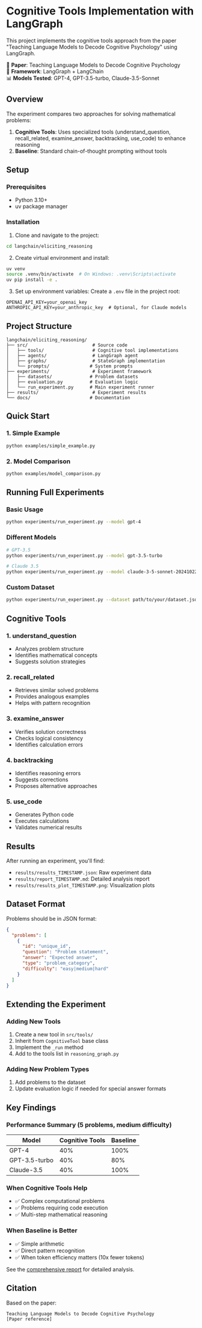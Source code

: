 # Cognitive Tools Implementation with LangGraph

This project implements the cognitive tools approach from the paper "Teaching Language Models to Decode Cognitive Psychology" using LangGraph.

📄 **Paper**: Teaching Language Models to Decode Cognitive Psychology  
🔧 **Framework**: LangGraph + LangChain  
📊 **Models Tested**: GPT-4, GPT-3.5-turbo, Claude-3.5-Sonnet

## Overview

The experiment compares two approaches for solving mathematical problems:
1. **Cognitive Tools**: Uses specialized tools (understand_question, recall_related, examine_answer, backtracking, use_code) to enhance reasoning
2. **Baseline**: Standard chain-of-thought prompting without tools

## Setup

### Prerequisites
- Python 3.10+
- uv package manager

### Installation

1. Clone and navigate to the project:
```bash
cd langchain/eliciting_reasoning
```

2. Create virtual environment and install:
```bash
uv venv
source .venv/bin/activate  # On Windows: .venv\Scripts\activate
uv pip install -e .
```

3. Set up environment variables:
Create a `.env` file in the project root:
```
OPENAI_API_KEY=your_openai_key
ANTHROPIC_API_KEY=your_anthropic_key  # Optional, for Claude models
```

## Project Structure

```
langchain/eliciting_reasoning/
├── src/                        # Source code
│   ├── tools/                  # Cognitive tool implementations
│   ├── agents/                 # LangGraph agent
│   ├── graphs/                 # StateGraph implementation
│   └── prompts/               # System prompts
├── experiments/                # Experiment framework
│   ├── datasets/              # Problem datasets
│   ├── evaluation.py          # Evaluation logic
│   └── run_experiment.py      # Main experiment runner
├── results/                    # Experiment results
└── docs/                      # Documentation
```

## Quick Start

### 1. Simple Example
```bash
python examples/simple_example.py
```

### 2. Model Comparison
```bash
python examples/model_comparison.py
```

## Running Full Experiments

### Basic Usage
```bash
python experiments/run_experiment.py --model gpt-4
```

### Different Models
```bash
# GPT-3.5
python experiments/run_experiment.py --model gpt-3.5-turbo

# Claude 3.5
python experiments/run_experiment.py --model claude-3-5-sonnet-20241022
```

### Custom Dataset

```bash
python experiments/run_experiment.py --dataset path/to/your/dataset.json
```

## Cognitive Tools

### 1. understand_question
- Analyzes problem structure
- Identifies mathematical concepts
- Suggests solution strategies

### 2. recall_related
- Retrieves similar solved problems
- Provides analogous examples
- Helps with pattern recognition

### 3. examine_answer
- Verifies solution correctness
- Checks logical consistency
- Identifies calculation errors

### 4. backtracking
- Identifies reasoning errors
- Suggests corrections
- Proposes alternative approaches

### 5. use_code
- Generates Python code
- Executes calculations
- Validates numerical results

## Results

After running an experiment, you'll find:
- `results/results_TIMESTAMP.json`: Raw experiment data
- `results/report_TIMESTAMP.md`: Detailed analysis report
- `results/results_plot_TIMESTAMP.png`: Visualization plots

## Dataset Format

Problems should be in JSON format:
```json
{
  "problems": [
    {
      "id": "unique_id",
      "question": "Problem statement",
      "answer": "Expected answer",
      "type": "problem_category",
      "difficulty": "easy|medium|hard"
    }
  ]
}
```

## Extending the Experiment

### Adding New Tools

1. Create a new tool in `src/tools/`
2. Inherit from `CognitiveTool` base class
3. Implement the `_run` method
4. Add to the tools list in `reasoning_graph.py`

### Adding New Problem Types

1. Add problems to the dataset
2. Update evaluation logic if needed for special answer formats

## Key Findings

### Performance Summary (5 problems, medium difficulty)
| Model | Cognitive Tools | Baseline | 
|-------|----------------|----------|
| GPT-4 | 40% | 100% |
| GPT-3.5-turbo | 40% | 80% |
| Claude-3.5 | 40% | 100% |

### When Cognitive Tools Help
- ✅ Complex computational problems
- ✅ Problems requiring code execution
- ✅ Multi-step mathematical reasoning

### When Baseline is Better
- ✅ Simple arithmetic
- ✅ Direct pattern recognition
- ✅ When token efficiency matters (10x fewer tokens)

See the [comprehensive report](COMPREHENSIVE_FINAL_REPORT.md) for detailed analysis.

## Citation

Based on the paper:
```
Teaching Language Models to Decode Cognitive Psychology
[Paper reference]
```